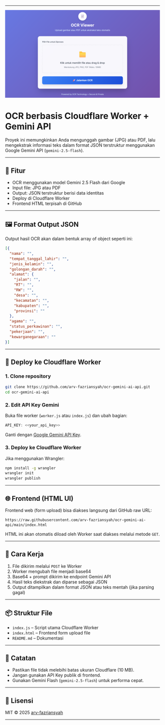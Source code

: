 
---
![Demo](https://github.com/arv-fazriansyah/ocr-gemini-ai-api/raw/main/img/demo.png)
# **OCR berbasis Cloudflare Worker + Gemini API**
Proyek ini memungkinkan Anda mengunggah gambar (JPG) atau PDF, lalu mengekstrak informasi teks dalam format JSON terstruktur menggunakan Google Gemini API (`gemini-2.5-flash`).

---

## 🔧 Fitur

* OCR menggunakan model Gemini 2.5 Flash dari Google
* Input file: JPG atau PDF
* Output: JSON terstruktur berisi data identitas
* Deploy di Cloudflare Worker
* Frontend HTML terpisah di GitHub

---

## 🖼️ Format Output JSON

Output hasil OCR akan dalam bentuk array of object seperti ini:

```json
[{
  "nama": "",
  "tempat_tanggal_lahir": "",
  "jenis_kelamin": "",
  "golongan_darah": "",
  "alamat": {
    "jalan": "",
    "RT": "",
    "RW": "",
    "desa": "",
    "kecamatan": "",
    "kabupaten": "",
    "provinsi": ""
  },
  "agama": "",
  "status_perkawinan": "",
  "pekerjaan": "",
  "kewarganegaraan": ""
}]
```

---

## 🚀 Deploy ke Cloudflare Worker

### 1. Clone repository

```bash
git clone https://github.com/arv-fazriansyah/ocr-gemini-ai-api.git
cd ocr-gemini-ai-api
```

### 2. Edit API Key Gemini

Buka file worker (`worker.js` atau `index.js`) dan ubah bagian:

```js
API_KEY: <<your_api_key>>
```

Ganti dengan [Google Gemini API Key](https://makersuite.google.com/app/apikey).

### 3. Deploy ke Cloudflare Worker

Jika menggunakan Wrangler:

```bash
npm install -g wrangler
wrangler init
wrangler publish
```

---

## 🌐 Frontend (HTML UI)

Frontend web (form upload) bisa diakses langsung dari GitHub raw URL:

```
https://raw.githubusercontent.com/arv-fazriansyah/ocr-gemini-ai-api/main/index.html
```

HTML ini akan otomatis diload oleh Worker saat diakses melalui metode `GET`.

---

## 🔁 Cara Kerja

1. File dikirim melalui `POST` ke Worker
2. Worker mengubah file menjadi base64
3. Base64 + prompt dikirim ke endpoint Gemini API
4. Hasil teks diekstrak dan diparse sebagai JSON
5. Output ditampilkan dalam format JSON atau teks mentah (jika parsing gagal)

---

## 📦 Struktur File

* `index.js` – Script utama Cloudflare Worker
* `index.html` – Frontend form upload file
* `README.md` – Dokumentasi

---

## 📝 Catatan

* Pastikan file tidak melebihi batas ukuran Cloudflare (10 MB).
* Jangan gunakan API Key publik di frontend.
* Gunakan Gemini Flash (`gemini-2.5-flash`) untuk performa cepat.

---

## 📄 Lisensi

MIT © 2025 [arv-fazriansyah](https://github.com/arv-fazriansyah)

---
